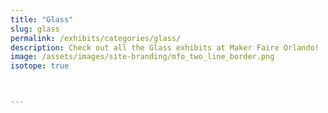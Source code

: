 ```yaml
---
title: "Glass"
slug: glass
permalink: /exhibits/categories/glass/
description: Check out all the Glass exhibits at Maker Faire Orlando!
image: /assets/images/site-branding/mfo_two_line_border.png
isotope: true



---
```

